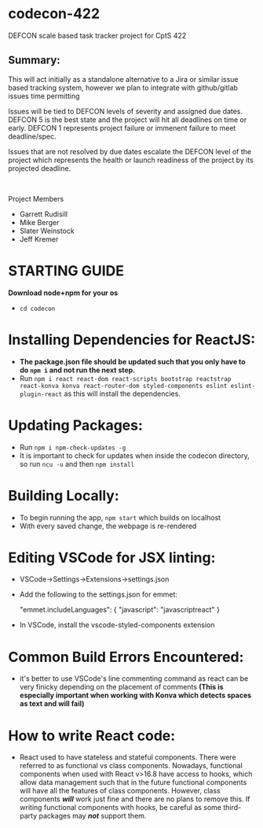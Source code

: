# codecon-422
DEFCON scale based task tracker project for CptS 422

## Summary:
This will act initially as a standalone alternative to a Jira or similar issue based tracking system, however we plan to integrate with github/gitlab issues time permitting

Issues will be tied to DEFCON levels of severity and assigned due dates. DEFCON 5 is the best state and the project will hit all deadlines on time or early. DEFCON 1 represents project failure or immenent failure to meet deadline/spec.

Issues that are not resolved by due dates escalate the DEFCON level of the project which represents the health or launch readiness of the project by its projected deadline.

&nbsp;

Project Members
* Garrett Rudisill
* Mike Berger
* Slater Weinstock
* Jeff Kremer

# **STARTING GUIDE**

**Download node+npm for your os**

- `cd codecon`
  
# Installing Dependencies for ReactJS:

- **The package.json file should be updated such that you only have to do `npm i` and not run the next step.**
- Run `npm i react react-dom react-scripts bootstrap reactstrap react-konva konva react-router-dom styled-components eslint eslint-plugin-react` as this will install the dependencies.  

# Updating Packages:
  
- Run `npm i npm-check-updates -g`
- It is important to check for updates when inside the codecon directory, so run `ncu -u` and then `npm install`

# Building Locally:

- To begin running the app, `npm start` which builds on localhost
- With every saved change, the webpage is re-rendered

# Editing VSCode for JSX linting:
- VSCode->Settings->Extensions->settings.json
- Add the following to the settings.json for emmet:
  
    "emmet.includeLanguages": {
        "javascript": "javascriptreact"
    }
- In VSCode, install the vscode-styled-components extension 


# Common Build Errors Encountered:
- it's better to use VSCode's line commenting command as react can be very finicky depending on the placement of comments **(This is especially important when working with Konva which detects spaces as text and will fail)**

# How to write React code:
- React used to have stateless and stateful components.  There were referred to as functional vs class components.  Nowadays, functional components when used with React v>16.8 have access to hooks, which allow data management such that in the future functional components will have all the features of class components.  However, class components ***will*** work just fine and there are no plans to remove this.  If writing functional components with hooks, be careful as some third-party packages may ***not*** support them.